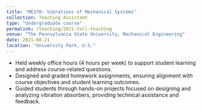 ```yaml
---
title: "ME370: Vibrations of Mechanical Systems"
collection: Teaching Assistant
type: "Undergraduate course"
permalink: /teaching/2021-fall-teaching
venue: "The Pennsylvania State University, Mechanical Engineering"
date: 2021-08-21
location: "University Park, U.S."
---
```

* Held weekly office hours (4 hours per week) to support student learning and address course-related questions.
* Designed and graded homework assignments, ensuring alignment with course objectives and student learning outcomes.
* Guided students through hands-on projects focused on designing and analyzing vibration absorbers, providing technical assistance and feedback.
